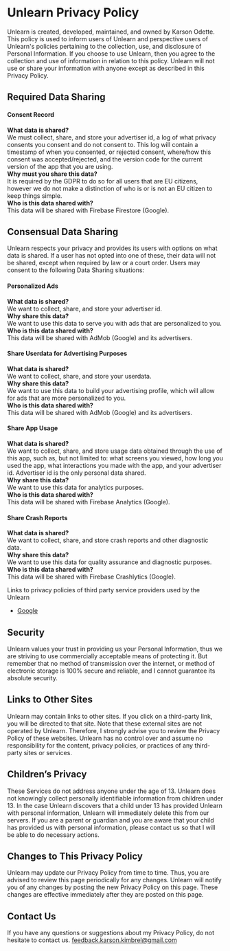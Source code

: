 # Unlearn Privacy Policy

Unlearn is created, developed, maintained, and owned by Karson Odette. This policy is used to inform users of Unlearn and perspective users of Unlearn's policies pertaining to the collection, use, and disclosure of Personal Information. If you choose to use Unlearn, then you agree to the collection and use of information in relation to this policy. Unlearn will not use or share your information with anyone except as described in this Privacy Policy.

## Required Data Sharing

#### Consent Record
**What data is shared?**\
We must collect, share, and store your advertiser id, a log of what privacy consents you consent and do not consent to. This log will contain a timestamp of when you consented, or rejected consent, where/how this consent was accepted/rejected, and the version code for the current version of the app that you are using.\
**Why must you share this data?**\
It is required by the GDPR to do so for all users that are EU citizens, however we do not make a distinction of who is or is not an EU citizen to keep things simple.\
**Who is this data shared with?**\
This data will be shared with Firebase Firestore (Google).

## Consensual Data Sharing
Unlearn respects your privacy and provides its users with options on what data is shared. If a user has not opted into one of these, their data will not be shared, except when required by law or a court order. Users may consent to the following Data Sharing situations:

#### Personalized Ads
**What data is shared?**\
We want to collect, share, and store your advertiser id.\
**Why share this data?**\
We want to use this data to serve you with ads that are personalized to you.\
**Who is this data shared with?**\
This data will be shared with AdMob (Google) and its advertisers.

#### Share Userdata for Advertising Purposes
**What data is shared?**\
We want to collect, share, and store your userdata.\
**Why share this data?**\
We want to use this data to build your advertising profile, which will allow for ads that are more personalized to you.\
**Who is this data shared with?**\
This data will be shared with AdMob (Google) and its advertisers.

#### Share App Usage
**What data is shared?**\
We want to collect, share, and store usage data obtained through the use of this app, such as, but not limited to: what screens you viewed, how long you used the app, what interactions you made with the app, and your advertiser id. Advertiser id is the only personal data shared.\
**Why share this data?**\
We want to use this data for analytics purposes.\
**Who is this data shared with?**\
This data will be shared with Firebase Analytics (Google).

#### Share Crash Reports
**What data is shared?**\
We want to collect, share, and store crash reports and other diagnostic data.\
**Why share this data?**\
We want to use this data for quality assurance and diagnostic purposes.\
**Who is this data shared with?**\
This data will be shared with Firebase Crashlytics (Google).

Links to privacy policies of third party service providers used by the Unlearn

*   [Google](https://www.google.com/policies/privacy/)

## Security
Unlearn values your trust in providing us your Personal Information, thus we are striving to use commercially acceptable means of protecting it. But remember that no method of transmission over the internet, or method of electronic storage is 100% secure and reliable, and I cannot guarantee its absolute security.

## Links to Other Sites
Unlearn may contain links to other sites. If you click on a third-party link, you will be directed to that site. Note that these external sites are not operated by Unlearn. Therefore, I strongly advise you to review the Privacy Policy of these websites. Unlearn has no control over and assume no responsibility for the content, privacy policies, or practices of any third-party sites or services.

## Children’s Privacy
These Services do not address anyone under the age of 13\. Unlearn does not knowingly collect personally identifiable information from children under 13\. In the case Unlearn discovers that a child under 13 has provided Unlearn with personal information, Unlearn will immediately delete this from our servers. If you are a parent or guardian and you are aware that your child has provided us with personal information, please contact us so that I will be able to do necessary actions.

## Changes to This Privacy Policy
Unlearn may update our Privacy Policy from time to time. Thus, you are advised to review this page periodically for any changes. Unlearn will notify you of any changes by posting the new Privacy Policy on this page. These changes are effective immediately after they are posted on this page.

## Contact Us
If you have any questions or suggestions about my Privacy Policy, do not hesitate to contact us.
feedback.karson.kimbrel@gmail.com
